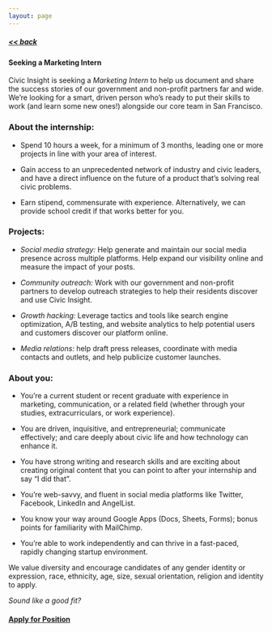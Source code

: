 ```yaml
---
layout: page
---
```


##### [<< back](/jobs)

#### Seeking a Marketing Intern

Civic Insight is seeking a *Marketing Intern* to help us document and share the success stories of our government and non-profit partners far and wide. We’re looking for a smart, driven person who’s ready to put their skills to work (and learn some new ones!) alongside our core team in San Francisco.  
  

### About the internship:

  * Spend 10 hours a week, for a minimum of 3 months, leading one or more projects in line with your area of interest.

  * Gain access to an unprecedented network of industry and civic leaders, and have a direct influence on the future of a product that’s solving real civic problems.

  * Earn stipend, commensurate with experience. Alternatively, we can provide school credit if that works better for you.  


### Projects:

  * *Social media strategy:* Help generate and maintain our social media presence across multiple platforms. Help expand our visibility online and measure the impact of your posts.

  * *Community outreach:* Work with our government and non-profit partners to develop outreach strategies to help their residents discover and use Civic Insight.

  * *Growth hacking:* Leverage tactics and tools like search engine optimization, A/B testing, and website analytics to help potential users and customers discover our platform online.

  * *Media relations:* help draft press releases, coordinate with media contacts and outlets, and help publicize customer launches.


### About you:

  * You’re a current student or recent graduate with experience in marketing, communication, or a related field (whether through your studies, extracurriculars, or work experience).

  * You are driven, inquisitive, and entrepreneurial; communicate effectively; and care deeply about civic life and how technology can enhance it.

  * You have strong writing and research skills and are exciting about creating original content that you can point to after your internship and say “I did that”.

  * You’re web-savvy, and fluent in social media platforms like Twitter, Facebook, LinkedIn and AngelList.

  * You know your way around Google Apps (Docs, Sheets, Forms); bonus points for familiarity with MailChimp.

  * You’re able to work independently and can thrive in a fast-paced, rapidly changing startup environment.


We value diversity and encourage candidates of any gender identity or expression, race, ethnicity, age, size, sexual orientation, religion and identity to apply.  
  

*Sound like a good fit?*


#### [Apply for Position](https://docs.google.com/a/civicindustries.com/forms/d/1qvmci4D9JvRgFfzFwctw7BA0TL4v5r6ek38vPYMZJ3I/viewform?usp=send_form)
